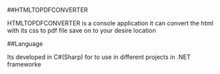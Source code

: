 ##HTMLTOPDFCONVERTER

HTMLTOPDFCONVERTER is a console application it can convert the html with its css to pdf file save on to your desire location

##Language

Its developed in C#(Sharp) for to use in different projects in .NET frameworke
